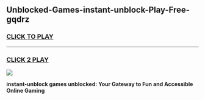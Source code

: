 
## Unblocked-Games-instant-unblock-Play-Free-gqdrz
<h3>
<a href="https://premium76.site?title=instant-unblock&ref=23A">CLICK TO PLAY</a></h3>
<hr>

<h3>
<a href="https://premium76.site?title=instant-unblock&ref=23A">CLICK 2 PLAY</a>
  
</h3>

<a href="https://premium76.site?title=instant-unblock&ref=23A"><img src="https://clearcache.store/games.png"></a>


**instant-unblock games unblocked: Your Gateway to Fun and Accessible Online Gaming**
